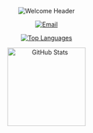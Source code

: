 <div align="center">

  <img src="https://capsule-render.vercel.app/api?type=rect&color=gradient&text=Welcome%20to%20My%20GitHub!&fontColor=ffffff&fontSize=40&height=150&section=header" alt="Welcome Header"/>

  <p>
    <a href="mailto:YOUR_EMAIL@example.com" target="_blank">
      <img src="https://img.shields.io/badge/EMAIL-EA4335.svg?style=plastic&logo=Gmail&logoColor=white" alt="Email"/>
    </a>
  </p>

  <p>
    <a href="https://github.com/anuraghazra/github-readme-stats">
      <img src="https://github-readme-stats.vercel.app/api/top-langs/?username=YOUR_GITHUB_USERNAME&layout=compact&theme=nightowl" alt="Top Languages" />
    </a>
  </p>

  <p>
    <a href="https://github.com/anuraghazra/github-readme-stats">
      <img height="180" src="https://github-readme-stats.vercel.app/api?username=YOUR_GITHUB_USERNAME&show_icons=true&theme=nightowl&rank_icon=github" alt="GitHub Stats" />
    </a>
  </p>

</div>
<!--
**jungwon-csc/jungwon-csc** is a ✨ _special_ ✨ repository because its `README.md` (this file) appears on your GitHub profile.

Here are some ideas to get you started:

- 🔭 I’m currently working on ...
- 🌱 I’m currently learning ...
- 👯 I’m looking to collaborate on ...
- 🤔 I’m looking for help with ...
- 💬 Ask me about ...
- 📫 How to reach me: ...
- 😄 Pronouns: ...
- ⚡ Fun fact: ...
-->
